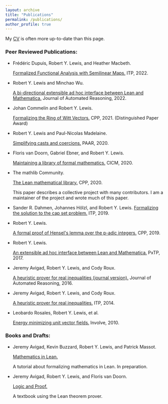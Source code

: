 ```yaml
---
layout: archive
title: "Publications"
permalink: /publications/
author_profile: true
---
```


My [CV]({{site.url}}/files/cv.pdf) is often more up-to-date than this page.

### Peer Reviewed Publications:

* Frédéric Dupuis, Robert Y. Lewis, and Heather Macbeth. 

  [Formalized Functional Analysis with Semilinear Maps.](https://drops.dagstuhl.de/opus/volltexte/2022/16719/) ITP, 2022. 

* Robert Y. Lewis and Minchao Wu.

  [A bi-directional extensible ad hoc interface between Lean and Mathematica.]({{site.url}}/leanmm/lean_mm.pdf) Journal of Automated Reasoning, 2022.


* Johan Commelin and Robert Y. Lewis.

  [Formalizing the Ring of Witt Vectors.](http://robertylewis.com/files/witt-vectors.pdf)  CPP, 2021. (Distinguished Paper Award)

* Robert Y. Lewis and Paul-Nicolas Madelaine.

  [Simplifying casts and coercions.](https://lean-forward.github.io/norm_cast/norm_cast.pdf)  PAAR, 2020.

* Floris van Doorn, Gabriel Ebner, and Robert Y. Lewis.

  [Maintaining a library of formal mathematics.](https://lean-forward.github.io/mathlib-maintenance/paper.pdf)  CICM, 2020.

* The mathlib Community.

  [The Lean mathematical library.](https://leanprover-community.github.io/papers/mathlib-paper.pdf)  CPP, 2020.

  This paper describes a collective project with many contributors. I am a maintainer of the project and wrote much of this paper.

* Sander R. Dahmen, Johannes Hölzl, and Robert Y. Lewis. [Formalizing the solution to the cap set problem.](https://lean-forward.github.io/e-g/e-g.pdf)  ITP, 2019.

* Robert Y. Lewis.

  [A formal proof of Hensel's lemma over the p-adic integers.]({{site.url}}/padics/padics.pdf) CPP, 2019.

* Robert Y. Lewis.

  [An extensible ad hoc interface between Lean and Mathematica.](https://arxiv.org/pdf/1712.09288.pdf)  PxTP, 2017.

* Jeremy Avigad, Robert Y. Lewis, and Cody Roux.

  [A heuristic prover for real inequalities (journal version).](http://arxiv.org/abs/1404.4410)  Journal of Automated Reasoning, 2016.

* Jeremy Avigad, Robert Y. Lewis, and Cody Roux.

  [A heuristic prover for real inequalities.](http://arxiv.org/abs/1404.4410)  ITP, 2014.

* Leobardo Rosales, Robert Y. Lewis, et al.

  [Energy minimizing unit vector fields.](http://msp.org/involve/2010/3-4/p07.xhtml)  Involve, 2010.


### Books and Drafts:

* Jeremy Avigad, Kevin Buzzard, Robert Y. Lewis, and Patrick Massot.

  [Mathematics in Lean.](https://leanprover-community.github.io/mathematics_in_lean/)

  A tutorial about formalizing mathematics in Lean. In preparation.

* Jeremy Avigad, Robert Y. Lewis, and Floris van Doorn.

  [Logic and Proof.](https://leanprover.github.io/logic_and_proof)

  A textbook using the Lean theorem prover.
